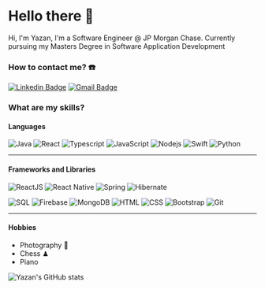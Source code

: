 # Hello there 👋
Hi, I'm Yazan, I'm a Software Engineer @ JP Morgan Chase. Currently pursuing my Masters Degree in Software Application Development

### How to contact me? ☎️ 
[![Linkedin Badge](https://img.shields.io/badge/-Yazan-blue?style=flat-square&logo=Linkedin&logoColor=white&link=https://www.linkedin.com/in/yazanalmatar/)](https://www.linkedin.com/in/yazanalmatar/)
[![Gmail Badge](https://img.shields.io/badge/-contact@yazanalmatar.com-c14438?style=flat-square&logo=Gmail&logoColor=white&link=mailto:contact@yazanalmatar.com)](mailto:contact@yazanalmatar.com)

### What are my skills? 
#### Languages 
![Java](https://img.shields.io/badge/-java-black?style=flat-square&logo=java)
![React](https://img.shields.io/badge/-Python-black?style=flat-square&logo=Python)
![Typescript](https://img.shields.io/badge/Typescript-black?style=flat-square&logo=react)
![JavaScript](https://img.shields.io/badge/-JavaScript-black?style=flat-square&logo=javascript)
![Nodejs](https://img.shields.io/badge/-Nodejs-black?style=flat-square&logo=Node.js)
![Swift](https://img.shields.io/badge/-Swift-black?style=flat-square&logo=Swift)
![Python](https://img.shields.io/badge/-Python-black?style=flat-square&logo=Python)

***
#### Frameworks and Libraries
![ReactJS](https://img.shields.io/badge/-ReactJS-black?style=flat-square&logo=react)
![React Native](https://img.shields.io/badge/-React%20Native-black?style=flat-square&logo=react)
![Spring](https://img.shields.io/badge/-Spring-black?style=flat-square&logo=spring)
![Hibernate](https://img.shields.io/badge/-hibernate-black?style=flat-square&logo=hibernate)

![SQL](https://img.shields.io/badge/-SQL-black?style=flat-square&logo=SQL)
![Firebase](https://img.shields.io/badge/-Firebase-black?style=flat-square&logo=Firebase)
![MongoDB](https://img.shields.io/badge/-MongoDB-black?style=flat-square&logo=MongoDB)
![HTML](https://img.shields.io/badge/-HTML-E34F26?style=flat-square&logo=html5&logoColor=white)
![CSS](https://img.shields.io/badge/-CSS-1572B6?style=flat-square&logo=css3)
![Bootstrap](https://img.shields.io/badge/-Bootstrap-563D7C?style=flat-square&logo=bootstrap)
![Git](https://img.shields.io/badge/-Git-black?style=flat-square&logo=git)
***
#### Hobbies
* Photography 📸 
* Chess ♟ 
* Piano 

![Yazan's GitHub stats](https://github-readme-stats.vercel.app/api?username=yazanalmatar99&show_icons=true&theme=dark)


<!--
**YazanAlmatar99/YazanAlmatar99** is a ✨ _special_ ✨ repository because its `README.md` (this file) appears on your GitHub profile.

Here are some ideas to get you started:

- 🔭 I’m currently working on ...
- 🌱 I’m currently learning ...
- 👯 I’m looking to collaborate on ...
- 🤔 I’m looking for help with ...
- 💬 Ask me about ...
- 📫 How to reach me: ...
- 😄 Pronouns: ...
- ⚡ Fun fact: ...
-->
